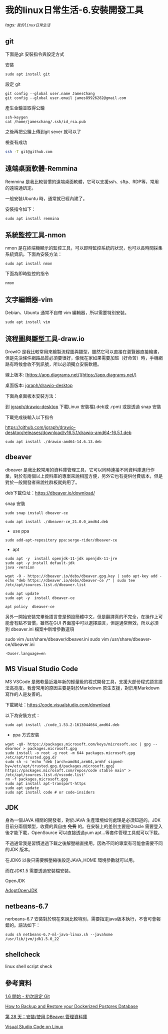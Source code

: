 # 我的linux日常生活-6.安裝開發工具

###### tags: `我的linux日常生活`

## git

下面是git 安裝指令與設定方式

安裝

```shell
sudo apt install git
```

設定 git

```shell
git config --global user.name JamesChang
git config --global user.email james89926282@gmail.com
```

產生金鑰並取得公鑰

```
ssh-keygen
cat /home/jameschang/.ssh/id_rsa.pub
```

之後再把公鑰上傳到git sever 就可以了

檢查有成功


```bash
ssh -T git@github.com
```

## 遠端桌面軟體-Remmina

Remmina 是我比較習慣的遠端桌面軟體，它可以支援ssh、sftp、RDP等，常用的遠端通訊定。

一般安裝Ubuntu 時，通常就已經內建了。

安裝指令如下：

```shell
sudo apt install remmina
```

## 系統監控工具-nmon

nmon 是在終端機顯示的監控工具，可以即時監控系統的狀況，也可以長時間採集系統資訊。下面為安裝方法：

```shell
sudo apt install nmon
```

下面為即時監控的指令

```shell=
nmon
```

## 文字編輯器-vim 

Debian、Ubuntu 通常不自帶 vim 編輯器，所以需要特別安裝。

```shell
sudo apt install vim
```

## 流程圖與雛型工具-draw.io

DrowIO 是我比較常用來繪製流程圖與雛型，雖然它可以直接在瀏覽器直接繪畫，但是先決條件網路品質必須要很好，像我在家如果需要加班（好命苦）時，手機網路有時候會收不到訊號，所以必須獨立安裝軟體。

線上板本: [https://app.diagrams.net/](https://app.diagrams.net/)

桌面版本: [jgraph/drawio-desktop](https://github.com/jgraph/drawio-desktop/releases)

下面為桌面板本安裝方法：

到 [jgraph/drawio-desktop](https://github.com/jgraph/drawio-desktop/releases) 下載Linux 安裝檔(.deb或 .rpm) 或是透過 snap 安裝

下載完成後輸入以下指令

https://github.com/jgraph/drawio-desktop/releases/download/v16.5.1/drawio-amd64-16.5.1.deb

```shell
sudo apt install ./drawio-amd64-14.6.13.deb
```

## dbeaver

dbeaver 是我比較常用的資料庫管理工具，它可以同時連接不同資料庫進行作業，對於有兩個以上資料庫的專案來說相當方便，另外它也有提供付費版本，但是對於一般開發者來說社群板就夠用了。

deb下載位址：https://dbeaver.io/download/

snap 安裝

```shell
sudo snap install dbeaver-ce
```

```shell
sudo apt install ./dbeaver-ce_21.0.0_amd64.deb
```

* use ppa

```shell
sudo add-apt-repository ppa:serge-rider/dbeaver-ce
```

* apt

```shell
sudo apt -y  install openjdk-11-jdk openjdk-11-jre
sudo apt -y install default-jdk
java -version

wget -O - https://dbeaver.io/debs/dbeaver.gpg.key | sudo apt-key add - 
echo "deb https://dbeaver.io/debs/dbeaver-ce /" | sudo tee /etc/apt/sources.list.d/dbeaver.list

sudo apt update
sudo apt -y  install dbeaver-ce

apt policy  dbeaver-ce 
```

另外一開始安裝完畢後語言會是預設簡體中文，但是翻譯真的不完全，在操作上可能會有點不習慣，雖然在GUI 界面當中可以選擇語言，但是通常無效，所以必須到 dbeaver.ini 檔案中新增參數選項

sudo vim /usr/share/dbeaver/dbeaver.ini
sudo vim  /usr/share/dbeaver-ce/dbeaver.ini

``` 
-Duser.language=en
```

## MS Visual Studio Code

MS VSCode 是微軟最近幾年新的輕量級的程式開發工具，支援大部份程式語言語法高亮度。我會常用的原因主要是對於Markdown 原生支援，對於用Markdown寫作的人是友善的。

下載網址：https://code.visualstudio.com/download

以下為安裝方式：

```
sudo apt install ./code_1.53.2-1613044664_amd64.deb
```

* ppa 方式安裝

```shell
wget -qO- https://packages.microsoft.com/keys/microsoft.asc | gpg --dearmor > packages.microsoft.gpg
sudo install -o root -g root -m 644 packages.microsoft.gpg /etc/apt/trusted.gpg.d/
sudo sh -c 'echo "deb [arch=amd64,arm64,armhf signed-by=/etc/apt/trusted.gpg.d/packages.microsoft.gpg] https://packages.microsoft.com/repos/code stable main" > /etc/apt/sources.list.d/vscode.list'
rm -f packages.microsoft.gpg
sudo apt install apt-transport-https
sudo apt update
sudo apt install code # or code-insiders
```

## JDK

身為一個JAVA 相關的開發者，對於JAVA 生產環境如何處理是必須知道的。JDK 目前分兩個類型，收費的與自由 ~~免費~~ 的。在安裝上的差別主要是Oracle 需要登入後才能下載，OpenSource 可以直接透過yum apt...等套件管理工具就可以下載。

不過通常我是習慣透過下載之後解壓縮直接用，因為不同的專案有可能會需要不同的JDK 版本。

在JDK6 以後只需要解壓縮後設定JAVA_HOME 環境參數就可以用。

而在JDK1.5 需要透過安裝檔安裝。

OpenJDK

[AdoptOpenJDK](https://adoptopenjdk.net/releases.html)


## netbeans-6.7

nerbeans-6.7 安裝對於現在來說比較特別，需要指定java版本執行，不會可會報錯的。語法如下：


```shell
sudo sh netbeans-6.7-ml-java-linux.sh --javahome /usr/lib/jvm/jdk1.5.0_22
```

## shellcheck

linux shell script sheck

## 參考資料

[1.6 開始 - 初次設定 Git](https://git-scm.com/book/zh-tw/v2/%E9%96%8B%E5%A7%8B-%E5%88%9D%E6%AC%A1%E8%A8%AD%E5%AE%9A-Git)

[How to Backup and Restore your Dockerized Postgres Database](https://levelup.gitconnected.com/how-to-backup-and-restore-your-dockerized-postgres-database-a76a11ccf53e)

[第 28 天：安裝/使用 DBeaver 管理資料庫](https://ithelp.ithome.com.tw/articles/10196383)

[Visual Studio Code on Linux](https://code.visualstudio.com/docs/setup/linux)